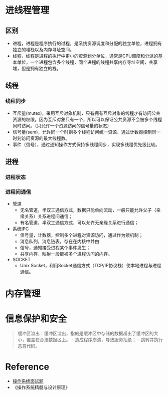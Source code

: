 # 进线程管理
## 区别
- 进程，进程是程序执行的过程，是系统资源调度和分配的独立单位，进程拥有独立的堆栈以及内存寻址空间。
- 线程，线程是进程的执行中更小的资源划分单位，通常是CPU调度和分派的基本单位，一个进程包含多个线程，同个进程的线程共享内存寻址空间，共享堆，但是拥有独立的栈。

## 线程
### 线程同步
- 互斥量(mutex)，采用互斥对象机制，只有拥有互斥对象的线程才有访问公共资源的权限。因为互斥对象只有一个，所以可以保证公共资源不会被多个线程同时访问。（只允许一个资源访问的信号量的状态）
- 信号量(sem)，允许同一个时刻多个线程访问统一资源，通过计数器控制同一时刻访问资源的最大线程数。
- 事件（信号），通过通知操作方式保持多线程同步，实现多线程优先级比较。


## 进程
### 进程状态


### 进程间通信
- 管道
    - 无名管道，半双工通信方式，数据只能单向流动，一般只能允许父子（亲缘关系）关系进程间通信；
    - 有名管道，半双工通信方式，可以允许无亲缘关系进行通信；
- 系统IPC
    - 信号量，计数器，控制多个进程对资源访问，通过作为锁机制；
    - 消息队列，消息链表，存在在内核中并由
    - 信号，通知接受进程某个事件发生；
    - 共享内存，映射一段能被多个进程访问的内存。
- SOCKET
    - Unix Socket，利用Socket通信方式（TCP/IP协议栈）使本地进程与进程通信。



# 内存管理



# 信息保护和安全



> 缓冲区溢出：缓冲区溢出，指的是缓冲区中存储的数据超出了缓冲区的大小，覆盖在合法数据区上。
    - 造成程序崩溃，导致服务拒绝；
    - 跳转并执行恶意代码。
    
# Reference
- [操作系统面试题](https://zhuanlan.zhihu.com/p/23755202)
- 《操作系统精髓与设计原理》
